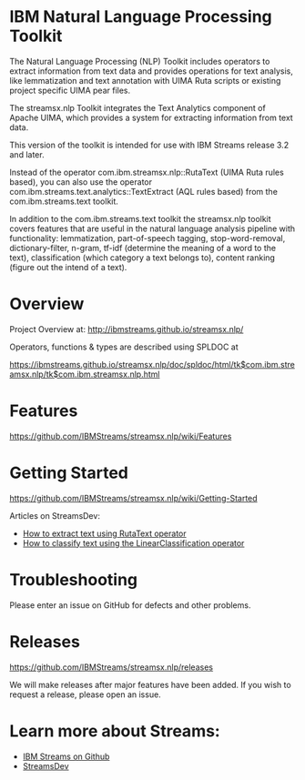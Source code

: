 # IBM Natural Language Processing Toolkit

The Natural Language Processing (NLP) Toolkit includes operators to extract information from text data and provides operations for text analysis, like lemmatization and text annotation with UIMA Ruta scripts or existing project specific UIMA pear files.

The streamsx.nlp Toolkit integrates the Text Analytics component of Apache UIMA, which provides a system for extracting information from text data.

This version of the toolkit is intended for use with IBM Streams release 3.2 and later.

Instead of the operator com.ibm.streamsx.nlp::RutaText (UIMA Ruta rules based), you can also use the operator com.ibm.streams.text.analytics::TextExtract (AQL rules based) from the com.ibm.streams.text toolkit.

In addition to the com.ibm.streams.text toolkit the streamsx.nlp toolkit covers features that are useful in the natural language analysis pipeline with functionality: lemmatization, part-of-speech tagging, stop-word-removal, dictionary-filter, n-gram, tf-idf (determine the meaning of a word to the text), classification (which category a text belongs to), content ranking (figure out the intend of a text).

# Overview

Project Overview at: http://ibmstreams.github.io/streamsx.nlp/

Operators, functions & types are described using SPLDOC at

https://ibmstreams.github.io/streamsx.nlp/doc/spldoc/html/tk$com.ibm.streamsx.nlp/tk$com.ibm.streamsx.nlp.html

# Features

https://github.com/IBMStreams/streamsx.nlp/wiki/Features

# Getting Started

https://github.com/IBMStreams/streamsx.nlp/wiki/Getting-Started

Articles on StreamsDev:
* [How to extract text using RutaText operator](https://developer.ibm.com/streamsdev/docs/how-to-extract-text-using-the-ibmstreams-extension-text-toolkit-rutatext-operator/)
* [How to classify text using the LinearClassification operator](https://developer.ibm.com/streamsdev/docs/how-to-classify-text-using-the-ibm-streams-natual-language-processing-nlp-toolkit-linearclassification-operator/)

# Troubleshooting

Please enter an issue on GitHub for defects and other problems. 

# Releases

https://github.com/IBMStreams/streamsx.nlp/releases

We will make releases after major features have been added. If you wish to request a release, please open an issue.

# Learn more about Streams:

* [IBM Streams on Github](http://ibmstreams.github.io/)
* [StreamsDev](https://developer.ibm.com/streamsdev/)
